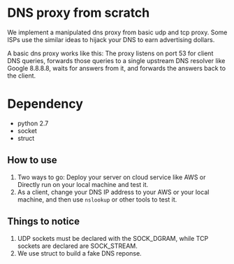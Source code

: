 # DNS proxy from scratch
We implement a manipulated dns proxy from basic udp and tcp proxy. Some ISPs use the similar ideas to hijack your DNS to earn advertising dollars.

A basic dns proxy works like this: The proxy listens on port 53 for client DNS queries, forwards those queries to a single upstream DNS resolver like Google 8.8.8.8, waits for answers from it, and forwards the answers back to the client.

# Dependency
- python 2.7
- socket
- struct
## How to use
1. Two ways to go: Deploy your server on cloud service like AWS or Directly run on your local machine and test it.
2. As a client, change your DNS IP address to your AWS or your local machine, and then use `nslookup` or other tools to test it.

## Things to notice
1. UDP sockets must be declared with the SOCK_DGRAM, while TCP sockets are declared are SOCK_STREAM.
2. We use struct to build a fake DNS reponse.
